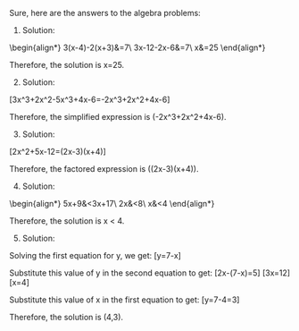 Sure, here are the answers to the algebra problems:

1. Solution:

\begin{align*}
3(x-4)-2(x+3)&=7\\
3x-12-2x-6&=7\\
x&=25
\end{align*}

Therefore, the solution is x=25.

2. Solution:

\[3x^3+2x^2-5x^3+4x-6=-2x^3+2x^2+4x-6\]

Therefore, the simplified expression is \(-2x^3+2x^2+4x-6\).

3. Solution:

\[2x^2+5x-12=(2x-3)(x+4)\]

Therefore, the factored expression is \((2x-3)(x+4)\).

4. Solution:

\begin{align*}
5x+9&<3x+17\\
2x&<8\\
x&<4
\end{align*}

Therefore, the solution is x < 4.

5. Solution:

Solving the first equation for y, we get:
\[y=7-x\]

Substitute this value of y in the second equation to get:
\[2x-(7-x)=5\]
\[3x=12\]
\[x=4\]

Substitute this value of x in the first equation to get:
\[y=7-4=3\]

Therefore, the solution is (4,3).